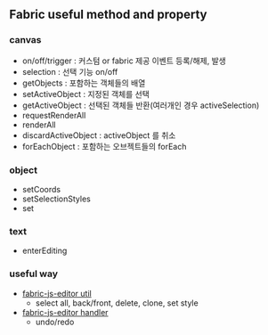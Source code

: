 ## Fabric useful method and property

### canvas

- on/off/trigger : 커스텀 or fabric 제공 이벤트 등록/해제, 발생
- selection : 선택 기능 on/off
- getObjects : 포함하는 객체들의 배열
- setActiveObject : 지정된 객체를 선택
- getActiveObject : 선택된 객체들 반환(여러개인 경우 activeSelection)
- requestRenderAll
- renderAll
- discardActiveObject : activeObject 를 취소
- forEachObject : 포함하는 오브젝트들의 forEach

### object

- setCoords
- setSelectionStyles
- set

### text

- enterEditing

### useful way

- [fabric-js-editor util](https://github.com/danielktaylor/fabric-js-editor/blob/master/src/js/app/fabricUtils.js)
  - select all, back/front, delete, clone, set style
- [fabric-js-editor handler](https://github.com/danielktaylor/fabric-js-editor/blob/ebe52d479e778faddc3a385d562ee7d2a8364235/src/js/app/handlers.js)
  - undo/redo
